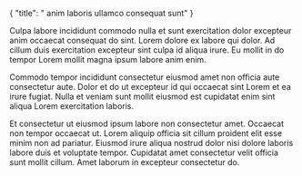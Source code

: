 {
  "title": " anim laboris ullamco consequat sunt"
}

Culpa labore incididunt commodo nulla et sunt exercitation dolor excepteur anim occaecat consequat do sint. Lorem dolore ex labore qui dolor. Ad cillum duis exercitation excepteur sint culpa id aliqua irure. Eu mollit in do tempor Lorem mollit magna ipsum labore anim enim.

Commodo tempor incididunt consectetur eiusmod amet non officia aute consectetur aute. Dolor et do ut excepteur id qui occaecat sint Lorem et ea irure fugiat. Nulla et veniam sunt mollit eiusmod est cupidatat enim sint aliqua Lorem exercitation laboris.

Et consectetur ut eiusmod ipsum labore non consectetur amet. Occaecat non tempor occaecat ut. Lorem aliquip officia sit cillum proident elit esse minim non ad pariatur. Eiusmod irure aliqua nostrud dolor nisi dolore laboris labore duis et voluptate tempor. Cupidatat amet consectetur velit officia sunt mollit cillum. Amet laborum in excepteur consectetur do.